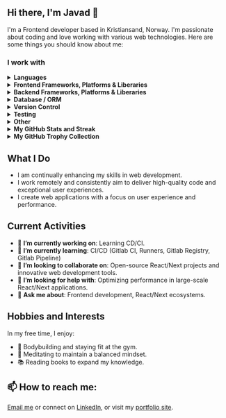 ## Hi there, I'm Javad 👋

I'm a Frontend developer based in Kristiansand, Norway. I'm passionate about coding and love working with various web technologies. Here are some things you should know about me:

### I work with
<details><summary><b>Languages</b></summary>
<img src="https://img.shields.io/badge/JavaScript-F7DF1E?style=flat-square&logo=javascript&logoColor=black" alt="JavaScript"/>
<img src="https://img.shields.io/badge/TypeScript-007ACC?style=flat-square&logo=typescript&logoColor=white" alt="TypeScript"/>
  <img src="https://img.shields.io/badge/-GraphQL-E10098?style=flat&logo=graphql&logoColor=white" alt="GraphQL"/>
<img src="https://img.shields.io/badge/HTML5-E34F26?style=flat-square&logo=html5&logoColor=white" alt="HTML5"/>
<img src="https://img.shields.io/badge/CSS3-1572B6?style=flat-square&logo=css3&logoColor=white" alt="CSS3"/>
</details>

<details><summary><b>Frontend Frameworks, Platforms & Liberaries</b></summary>
<img src="https://img.shields.io/badge/React-20232A?style=flat-square&logo=react&logoColor=61DAFB" alt="React"/>
<img src="https://img.shields.io/badge/Next.js-000000?style=flat-square&logo=next.js&logoColor=white" alt="Next"/>
<img src="https://img.shields.io/badge/React_Router-CA4245?style=flat&logo=react-router&logoColor=white" alt="React-Router"/>
<img src="https://img.shields.io/badge/-React%20Query-FF4154?style=flat&logo=react%20query&logoColor=white" alt="React-Query"/>
<img src="https://img.shields.io/badge/Redux_Toolkit-764ABC?style=flat-square&logo=redux&logoColor=white" alt="Redux-Toolkit"/>
<img src="https://img.shields.io/badge/React%20Hook%20Form-%23EC5990.svg?style=flat&logo=reacthookform&logoColor=white" alt="React Hook Form"/>
<img src="https://img.shields.io/badge/Styled--components-DB7093?style=flat&logo=styled-components&logoColor=white" alt="Styled Components"/>
<img src="https://img.shields.io/badge/Threejs-black?style=flat&logo=three.js&logoColor=white" alt="Three js"/>
<img src="https://img.shields.io/badge/Tailwind_CSS-38B2AC?style=flat-square&logo=tailwind-css&logoColor=white" alt="TailwindCSS"/>
<img src="https://img.shields.io/badge/Bootstrap-%238511FA.svg?style=flat&logo=bootstrap&logoColor=white" alt="Bootstrap"/>
<img src="https://img.shields.io/badge/Chakra-%234ED1C5.svg?style=flat&logo=chakraui&logoColor=white" alt="Chakra"/>
<img src="https://img.shields.io/badge/Daisyui-5A0EF8?style=flat&logo=daisyui&logoColor=white" alt="DaisyUI"/>
<img src="https://img.shields.io/badge/SASS-hotpink.svg?style=flat&logo=SASS&logoColor=white" alt="SASS"/>
<img src="https://img.shields.io/badge/FastAPI-005571?style=flat&logo=fastapi" alt="FastAPI"/>
<img src="https://img.shields.io/badge/NPM-%23CB3837.svg?style=flat&logo=npm&logoColor=white" alt="NPM"/>
<img src="https://img.shields.io/badge/Socket.io-black?style=flat&logo=socket.io&badgeColor=010101" alt="Socket.io"/>
<img src="https://img.shields.io/badge/Vite-%23646CFF.svg?style=flat&logo=vite&logoColor=white" alt="Vite"/>
<img src="https://img.shields.io/badge/Webpack-%238DD6F9.svg?style=flat&logo=webpack&logoColor=black" alt="Webpack"/>
<img src="https://img.shields.io/badge/ESLint-4B3263?style=flat&logo=eslint&logoColor=white" alt="ESLint"/>
</details>

<details><summary><b>Backend Frameworks, Platforms & Liberaries</b></summary>
<img src="https://img.shields.io/badge/Node.js-339933?style=flat-square&logo=node.js&logoColor=white" alt="Node.js"/>
<img src="https://img.shields.io/badge/Express-000000?style=flat-square&logo=express&logoColor=white" alt="Express"/>
<img src="https://img.shields.io/badge/Axios-5A29E4?style=flat-square&logo=axios&logoColor=white" alt="Axios"/>
<img src="https://img.shields.io/badge/GraphQL-E10098?style=flat-square&logo=graphql&logoColor=white" alt="GraphQL"/>
<img src="https://img.shields.io/badge/-TypeGraphQL-%23C04392?style=flat" alt="Type-graphql"/>
<img src="https://img.shields.io/badge/Apollo_Client-311C87?style=flat-square&logo=apollographql&logoColor=white" alt="Apollo Client"/>
<img src="https://img.shields.io/badge/Docker-%230db7ed.svg?style=flat&logo=docker&logoColor=white" alt="Docker"/>
<img src="https://img.shields.io/badge/Postman-FF6C37?style=flat&logo=postman&logoColor=white" alt="Postman"/>
</details>

<details><summary><b>Database / ORM</b></summary>
<img src="https://img.shields.io/badge/PostgreSQL-336791?style=flat-square&logo=postgresql&logoColor=white" alt="PostgreSQL"/>
<img src="https://img.shields.io/badge/SQL-00758F?style=flat-square&logo=sql&logoColor=white" alt="SQL"/>
<img src="https://img.shields.io/badge/MySQL-4479A1.svg?style=flat&logo=mysql&logoColor=white" alt="MySQL"/>
<img src="https://img.shields.io/badge/MongoDB-47A248?style=flat-square&logo=mongodb&logoColor=white" alt="MongoDB"/>
<img src="https://img.shields.io/badge/Prisma-2D3748?style=flat-square&logo=prisma&logoColor=white" alt="Prisma"/>
<img src="https://img.shields.io/badge/Sqlite-%2307405e.svg?style=flat&logo=sqlite&logoColor=white" alt="SQLite"/>  
</details>

<details><summary><b>Version Control</b></summary>
<img src="https://img.shields.io/badge/GitHub-181717?style=flat-square&logo=github&logoColor=white" alt="GitHub"/>
<img src="https://img.shields.io/badge/Github%20Actions-%232671E5.svg?style=flat&logo=githubactions&logoColor=white" alt="GitHub Actions"/>
<img src="https://img.shields.io/badge/Git-%23F05033.svg?style=flat&logo=git&logoColor=white" alt="Git"/>
<img src="https://img.shields.io/badge/CI%2FCD-0A9EDC?style=flat-square&logo=continuous-integration&logoColor=white" alt="CI/CD"/>
</details>

<details><summary><b>Testing</b></summary>
<img src="https://img.shields.io/badge/React_Testing_Library-E33332?style=flat-square&logo=testing-library&logoColor=white" alt="React_Testing_Library"/>
<img src="https://img.shields.io/badge/Vitest-6E9F18?style=flat-square&logo=vitest&logoColor=white" alt="Vitest"/>
<img src="https://img.shields.io/badge/Jest-C21325?style=flat-square&logo=jest&logoColor=white" alt="Jest"/>
<img src="https://img.shields.io/badge/jasmine-%238A4182.svg?style=flat&logo=jasmine&logoColor=white" alt="Jasmine"/>
</details>

<details><summary><b>Other</b></summary>
<img src="https://img.shields.io/badge/Steam-%23000000.svg?style=flat&logo=steam&logoColor=white" alt="Steam"/>
<img src="https://img.shields.io/badge/PSN-%230070D1.svg?style=flat&logo=Playstation&logoColor=white" alt="PlayStation Network"/>
</details>

<details><summary><b>My GitHub Stats and Streak</b></summary>
<p align="center"><img src="https://github-readme-stats.vercel.app/api?username=javadedev&show_icons=true&show_icons=true&theme=transparent" alt="GitHub Stats"/></p>
<p align="center"><img src="https://github-readme-streak-stats.herokuapp.com/?user=javadedev&show_icons=true&theme=transparent" alt="GitHub Streak"/></p>  
<p align="center"><img src="https://github-readme-stats.vercel.app/api/top-langs/?username=JavadEDev&theme=transparent&hide_border=false&include_all_commits=false&count_private=false&layout=compact" alt="Most Used Languages"/></p>  
</details>
<details><summary><b>My GitHub Trophy Collection</b></summary>
<p align="center"><img src="https://github-profile-trophy.vercel.app/?username=javadedev&column=4&title=MultipleLang,Organizations,Repositories,Commits,Followers,PullRequest,Stars,Issues&show_icons=true&theme=transparent&no-bg=true" alt="GitHub Trophy Collection"/></p>  
</details>

## What I Do
- I am continually enhancing my skills in web development.
- I work remotely and consistently aim to deliver high-quality code and exceptional user experiences.
- I create web applications with a focus on user experience and performance.
  
## Current Activities
- 🔭 **I’m currently working on**: Learning CD/CI.
- 🌱 **I’m currently learning**: CI/CD (Gitlab CI, Runners, Gitlab Registry, Gitlab Pipeline)
- 👯 **I’m looking to collaborate on**: Open-source React/Next projects and innovative web development tools.
- 🤔 **I’m looking for help with**: Optimizing performance in large-scale React/Next applications.
- 💬 **Ask me about**: Frontend development, React/Next ecosystems.

## Hobbies and Interests
In my free time, I enjoy:
- 💪 Bodybuilding and staying fit at the gym.
- 🧘 Meditating to maintain a balanced mindset.
- 📚 Reading books to expand my knowledge.

##  📫 **How to reach me**: 
[Email me](mailto:Javad.esmati@gmail..com) or connect on [LinkedIn](https://www.linkedin.com/in/javadesmatib), or visit my [portfolio site](http://www.javadesmati.name).



